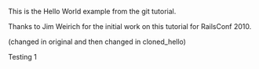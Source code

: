 This is the Hello World example from the git tutorial.

Thanks to Jim Weirich for the initial work on this tutorial for RailsConf 2010.

(changed in original and then changed in cloned_hello)

Testing 1
